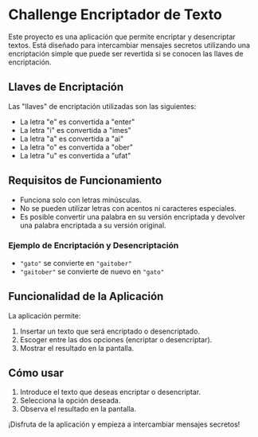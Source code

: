 

# Challenge Encriptador de Texto

Este proyecto es una aplicación que permite encriptar y desencriptar textos. Está diseñado para intercambiar mensajes secretos utilizando una encriptación simple que puede ser revertida si se conocen las llaves de encriptación.

## Llaves de Encriptación

Las "llaves" de encriptación utilizadas son las siguientes:

- La letra "e" es convertida a "enter"
- La letra "i" es convertida a "imes"
- La letra "a" es convertida a "ai"
- La letra "o" es convertida a "ober"
- La letra "u" es convertida a "ufat"

## Requisitos de Funcionamiento

- Funciona solo con letras minúsculas.
- No se pueden utilizar letras con acentos ni caracteres especiales.
- Es posible convertir una palabra en su versión encriptada y devolver una palabra encriptada a su versión original.

### Ejemplo de Encriptación y Desencriptación

- `"gato"` se convierte en `"gaitober"`
- `"gaitober"` se convierte de nuevo en `"gato"`

## Funcionalidad de la Aplicación

La aplicación permite:

1. Insertar un texto que será encriptado o desencriptado.
2. Escoger entre las dos opciones (encriptar o desencriptar).
3. Mostrar el resultado en la pantalla.

## Cómo usar

1. Introduce el texto que deseas encriptar o desencriptar.
2. Selecciona la opción deseada.
3. Observa el resultado en la pantalla.

¡Disfruta de la aplicación y empieza a intercambiar mensajes secretos!
